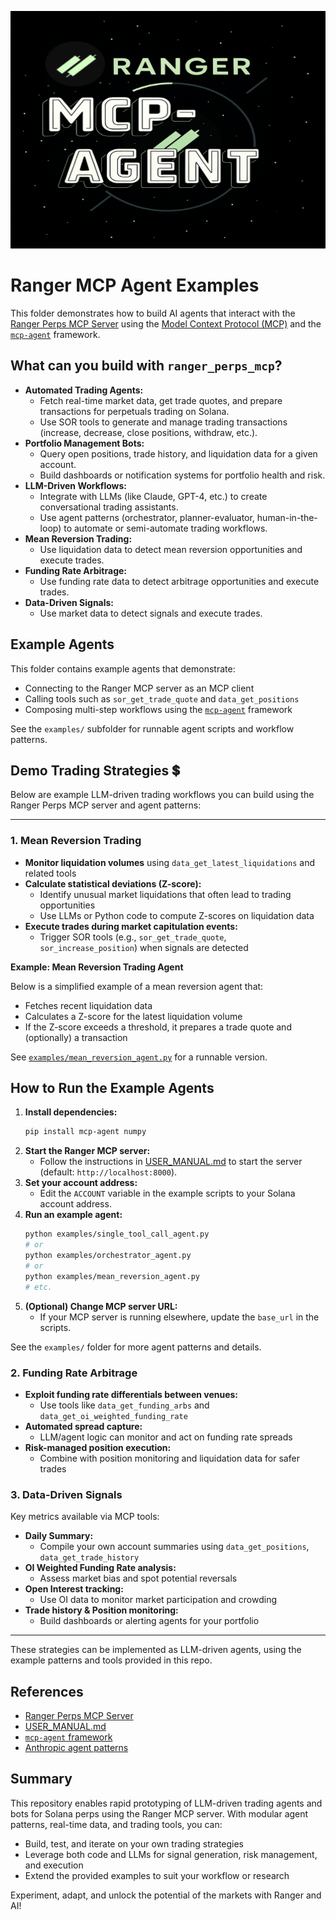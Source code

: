 <p align="center">
  <img src="../assets/banner.png" alt="Ranger MCP Banner" width="620" height="380" />
</p>

# Ranger MCP Agent Examples

This folder demonstrates how to build AI agents that interact with the [Ranger Perps MCP Server](../ranger_perps_mcp/README.md) using the [Model Context Protocol (MCP)](https://modelcontextprotocol.io) and the [`mcp-agent`](https://github.com/lastmile-ai/mcp-agent) framework.

## What can you build with `ranger_perps_mcp`?

- **Automated Trading Agents:**
  - Fetch real-time market data, get trade quotes, and prepare transactions for perpetuals trading on Solana.
  - Use SOR tools to generate and manage trading transactions (increase, decrease, close positions, withdraw, etc.).
- **Portfolio Management Bots:**
  - Query open positions, trade history, and liquidation data for a given account.
  - Build dashboards or notification systems for portfolio health and risk.
- **LLM-Driven Workflows:**
  - Integrate with LLMs (like Claude, GPT-4, etc.) to create conversational trading assistants.
  - Use agent patterns (orchestrator, planner-evaluator, human-in-the-loop) to automate or semi-automate trading workflows.
- **Mean Reversion Trading:**
  - Use liquidation data to detect mean reversion opportunities and execute trades.
- **Funding Rate Arbitrage:**
  - Use funding rate data to detect arbitrage opportunities and execute trades.
- **Data-Driven Signals:**
  - Use market data to detect signals and execute trades.

## Example Agents

This folder contains example agents that demonstrate:

- Connecting to the Ranger MCP server as an MCP client
- Calling tools such as `sor_get_trade_quote` and `data_get_positions`
- Composing multi-step workflows using the [`mcp-agent`](https://github.com/lastmile-ai/mcp-agent) framework

See the `examples/` subfolder for runnable agent scripts and workflow patterns.

## Demo Trading Strategies 💲

Below are example LLM-driven trading workflows you can build using the Ranger Perps MCP server and agent patterns:

---

### 1. Mean Reversion Trading

- **Monitor liquidation volumes** using `data_get_latest_liquidations` and related tools
- **Calculate statistical deviations (Z-score):**
  - Identify unusual market liquidations that often lead to trading opportunities
  - Use LLMs or Python code to compute Z-scores on liquidation data
- **Execute trades during market capitulation events:**
  - Trigger SOR tools (e.g., `sor_get_trade_quote`, `sor_increase_position`) when signals are detected

**Example: Mean Reversion Trading Agent**

Below is a simplified example of a mean reversion agent that:

- Fetches recent liquidation data
- Calculates a Z-score for the latest liquidation volume
- If the Z-score exceeds a threshold, it prepares a trade quote and (optionally) a transaction

See [`examples/mean_reversion_agent.py`](examples/mean_reversion_agent.py) for a runnable version.

## How to Run the Example Agents

1. **Install dependencies:**
   ```bash
   pip install mcp-agent numpy
   ```
2. **Start the Ranger MCP server:**
   - Follow the instructions in [USER_MANUAL.md](../ranger_perps_mcp/USER_MANUAL.md) to start the server (default: `http://localhost:8000`).
3. **Set your account address:**
   - Edit the `ACCOUNT` variable in the example scripts to your Solana account address.
4. **Run an example agent:**
   ```bash
   python examples/single_tool_call_agent.py
   # or
   python examples/orchestrator_agent.py
   # or
   python examples/mean_reversion_agent.py
   # etc.
   ```
5. **(Optional) Change MCP server URL:**
   - If your MCP server is running elsewhere, update the `base_url` in the scripts.

See the `examples/` folder for more agent patterns and details.

### 2. Funding Rate Arbitrage

- **Exploit funding rate differentials between venues:**
  - Use tools like `data_get_funding_arbs` and `data_get_oi_weighted_funding_rate`
- **Automated spread capture:**
  - LLM/agent logic can monitor and act on funding rate spreads
- **Risk-managed position execution:**
  - Combine with position monitoring and liquidation data for safer trades

### 3. Data-Driven Signals

Key metrics available via MCP tools:

- **Daily Summary:**
  - Compile your own account summaries using `data_get_positions`, `data_get_trade_history`
- **OI Weighted Funding Rate analysis:**
  - Assess market bias and spot potential reversals
- **Open Interest tracking:**
  - Use OI data to monitor market participation and crowding
- **Trade history & Position monitoring:**
  - Build dashboards or alerting agents for your portfolio

---

These strategies can be implemented as LLM-driven agents, using the example patterns and tools provided in this repo.

## References

- [Ranger Perps MCP Server](../ranger_perps_mcp/README.md)
- [USER_MANUAL.md](../ranger_perps_mcp/USER_MANUAL.md)
- [`mcp-agent` framework](https://github.com/lastmile-ai/mcp-agent)
- [Anthropic agent patterns](https://github.com/anthropics/anthropic-cookbook/tree/main/patterns/agents)

## Summary

This repository enables rapid prototyping of LLM-driven trading agents and bots for Solana perps using the Ranger MCP server. With modular agent patterns, real-time data, and trading tools, you can:

- Build, test, and iterate on your own trading strategies
- Leverage both code and LLMs for signal generation, risk management, and execution
- Extend the provided examples to suit your workflow or research

Experiment, adapt, and unlock the potential of the markets with Ranger and AI!

```

```
